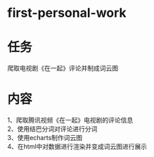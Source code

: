 # first-personal-work
# 任务
爬取电视剧《在一起》评论并制成词云图
# 内容
1、爬取腾讯视频《在一起》电视剧的评论信息<br>
2、使用结巴分词对评论进行分词<br>
3、使用echarts制作词云图<br>
4、在html中对数据进行渲染并变成词云图进行展示
